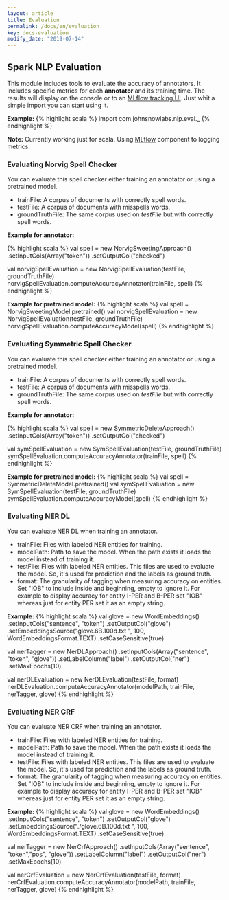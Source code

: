 ```yaml
---
layout: article
title: Evaluation
permalink: /docs/en/evaluation
key: docs-evaluation
modify_date: "2019-07-14"
---
```


## Spark NLP Evaluation
This module includes tools to evaluate the accuracy of annotators. It includes specific metrics for each **annotator** and its training time.
The results will display on the console or to an [MLflow tracking UI](https://mlflow.org/docs/latest/tracking.html).
Just whit a simple import you can start using it.

**Example:**
{% highlight scala %}
import com.johnsnowlabs.nlp.eval._
{% endhighlight %}

**Note:** Currently working just for scala. Using [MLflow](https://mlflow.org/docs/latest/index.html) component to logging metrics. 

### Evaluating Norvig Spell Checker
You can evaluate this spell checker either training an annotator or using a pretrained model.
- trainFile: A corpus of documents with correctly spell words.
- testFile: A corpus of documents with misspells words.
- groundTruthFile: The same corpus used on *testFile* but with correctly spell words.

**Example for annotator:**
 
{% highlight scala %}
val spell = new NorvigSweetingApproach()
   .setInputCols(Array("token"))
   .setOutputCol("checked")

val norvigSpellEvaluation = new NorvigSpellEvaluation(testFile, groundTruthFile)
norvigSpellEvaluation.computeAccuracyAnnotator(trainFile, spell)
{% endhighlight %}

**Example for pretrained model:**
{% highlight scala %}
val spell = NorvigSweetingModel.pretrained()
val norvigSpellEvaluation = new NorvigSpellEvaluation(testFile, groundTruthFile)
norvigSpellEvaluation.computeAccuracyModel(spell)
{% endhighlight %}

### Evaluating Symmetric Spell Checker
You can evaluate this spell checker either training an annotator or using a pretrained model.
- trainFile: A corpus of documents with correctly spell words.
- testFile: A corpus of documents with misspells words.
- groundTruthFile: The same corpus used on *testFile* but with correctly spell words.

**Example for annotator:**
 
{% highlight scala %}
val spell = new SymmetricDeleteApproach()
      .setInputCols(Array("token"))
      .setOutputCol("checked")

val symSpellEvaluation = new SymSpellEvaluation(testFile, groundTruthFile)
symSpellEvaluation.computeAccuracyAnnotator(trainFile, spell)
{% endhighlight %}

**Example for pretrained model:**
{% highlight scala %}
val spell = SymmetricDeleteModel.pretrained()
val symSpellEvaluation = new SymSpellEvaluation(testFile, groundTruthFile)
symSpellEvaluation.computeAccuracyModel(spell)
{% endhighlight %}

### Evaluating NER DL
You can evaluate NER DL when training an annotator.
- trainFile: Files with labeled NER entities for training. 
- modelPath: Path to save the model. When the path exists it loads the model instead of training it.
- testFile: Files with labeled NER entities. This files are used to evaluate the model. So, it's used for prediction and the labels as ground truth.
- format: The granularity of tagging when measuring accuracy on entities. Set "IOB" to include inside and beginning, empty to ignore it. For example
to display accuracy for entity I-PER and B-PER set "IOB" whereas just for entity PER set it as an empty string.

**Example:**
{% highlight scala %}
val glove = new WordEmbeddings()
      .setInputCols("sentence", "token")
      .setOutputCol("glove")
      .setEmbeddingsSource("glove.6B.100d.txt ", 100, WordEmbeddingsFormat.TEXT)
      .setCaseSensitive(true)

val nerTagger = new NerDLApproach()
  .setInputCols(Array("sentence", "token", "glove"))
  .setLabelColumn("label")
  .setOutputCol("ner")
  .setMaxEpochs(10)

val nerDLEvaluation = new NerDLEvaluation(testFile, format)
nerDLEvaluation.computeAccuracyAnnotator(modelPath, trainFile, nerTagger, glove)
{% endhighlight %}

### Evaluating NER CRF
You can evaluate NER CRF when training an annotator.
- trainFile: Files with labeled NER entities for training. 
- modelPath: Path to save the model. When the path exists it loads the model instead of training it.
- testFile: Files with labeled NER entities. This files are used to evaluate the model. So, it's used for prediction and the labels as ground truth.
- format: The granularity of tagging when measuring accuracy on entities. Set "IOB" to include inside and beginning, empty to ignore it. For example
to display accuracy for entity I-PER and B-PER set "IOB" whereas just for entity PER set it as an empty string.

**Example:**
{% highlight scala %}
val glove = new WordEmbeddings()
      .setInputCols("sentence", "token")
      .setOutputCol("glove")
      .setEmbeddingsSource("./glove.6B.100d.txt ", 100, WordEmbeddingsFormat.TEXT)
      .setCaseSensitive(true)

val nerTagger = new NerCrfApproach()
  .setInputCols(Array("sentence", "token","pos", "glove"))
  .setLabelColumn("label")
  .setOutputCol("ner")
  .setMaxEpochs(10)

val nerCrfEvaluation = new NerCrfEvaluation(testFile, format)
nerCrfEvaluation.computeAccuracyAnnotator(modelPath, trainFile, nerTagger, glove)
{% endhighlight %}



